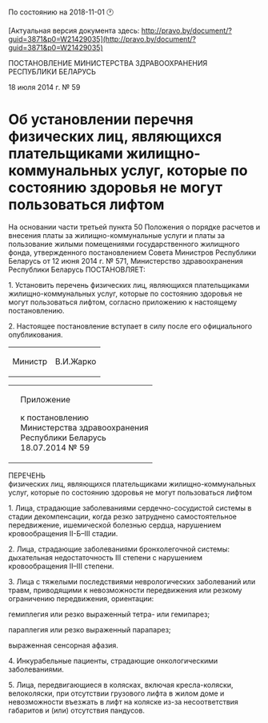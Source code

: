 По состоянию на 2018-11-01 &#x1F550;

[Актуальная версия документа здесь: http://pravo.by/document/?guid=3871&p0=W21429035](http://pravo.by/document/?guid=3871&p0=W21429035)

<p>ПОСТАНОВЛЕНИЕ МИНИСТЕРСТВА ЗДРАВООХРАНЕНИЯ РЕСПУБЛИКИ БЕЛАРУСЬ</p>
<p>18 июля 2014 г. № 59</p>
<h1>Об установлении перечня физических лиц, являющихся плательщиками жилищно-коммунальных услуг, которые по состоянию здоровья не могут пользоваться лифтом</h1>
<p>На основании части третьей пункта 50 Положения о порядке расчетов и внесения платы за жилищно-коммунальные услуги и платы за пользование жилыми помещениями государственного жилищного фонда, утвержденного постановлением Совета Министров Республики Беларусь от 12 июня 2014 г. № 571, Министерство здравоохранения Республики Беларусь ПОСТАНОВЛЯЕТ:</p>
<p>1. Установить перечень физических лиц, являющихся плательщиками жилищно-коммунальных услуг, которые по состоянию здоровья не могут пользоваться лифтом, согласно приложению к настоящему постановлению.</p>
<p>2. Настоящее постановление вступает в силу после его официального опубликования.</p>
<p></p>
<table><tr>
<td><p>Министр</p></td>
<td><p>В.И.Жарко</p></td>
</tr></table>
<p></p>
<table><tr>
<td><p></p></td>
<td>
<p>Приложение</p>
<p>к постановлению<br>Министерства здравоохранения<br>Республики Беларусь<br>18.07.2014 № 59 </p>
</td>
</tr></table>
<p>ПЕРЕЧЕНЬ<br>физических лиц, являющихся плательщиками жилищно-коммунальных услуг, которые по состоянию здоровья не могут пользоваться лифтом</p>
<p>1. Лица, страдающие заболеваниями сердечно-сосудистой системы в стадии декомпенсации, когда резко затруднено самостоятельное передвижение, ишемической болезнью сердца, нарушением кровообращения II-Б–III стадии.</p>
<p>2. Лица, страдающие заболеваниями бронхолегочной системы: дыхательная недостаточность III степени с нарушением кровообращения II–III степени.</p>
<p>3. Лица с тяжелыми последствиями неврологических заболеваний или травм, приводящими к невозможности передвижения или резкому ограничению передвижения, ориентации:</p>
<p>гемиплегия или резко выраженный тетра- или гемипарез;</p>
<p>параплегия или резко выраженный парапарез;</p>
<p>выраженная сенсорная афазия.</p>
<p>4. Инкурабельные пациенты, страдающие онкологическими заболеваниями.</p>
<p>5. Лица, передвигающиеся в колясках, включая кресла-коляски, велоколяски, при отсутствии грузового лифта в жилом доме и невозможности въезжать в лифт на коляске из-за несоответствия габаритов и (или) отсутствия пандусов.</p>
<p></p>